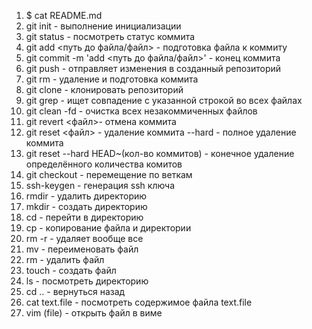 1. $ cat README.md
2. git init - выполнение инициализации
3. git status - посмотреть статус коммита
4. git add <путь до файла/файл> - подготовка файла к коммиту
5. git commit -m 'add <путь до файла/файл>' - конец коммита
6. git push - отправляет изменения в созданный репозиторий
7. git rm - удаление и подготовка коммита
8. git clone - клонировать репозиторий
9. git grep - ищет совпадение с указанной строкой во всех файлах
10. git clean -fd - очистка всех незакоммиченных файлов
11. git revert <файл>- отмена коммита
12. git reset <файл> - удаление коммита --hard - полное удаление коммита
13. git reset --hard HEAD~(кол-во коммитов) - конечное удаление определённого количества комитов
14. git checkout - перемещение по веткам
15. ssh-keygen - генерация ssh ключа
16. rmdir - удалить директорию
17. mkdir - создать директорию
18. cd - перейти в директорию
19. cp - копирование файла и директории
20. rm -r - удаляет вообще все
21. mv - переименовать файл
22. rm - удалить файл
23. touch - создать файл
24. ls - посмотреть директорию
25. сd .. - вернуться назад
26. cat text.file - посмотреть содержимое файла text.file
27. vim (file) - открыть файл в виме

